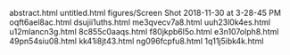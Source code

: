 abstract.html
untitled.html
figures/Screen Shot 2018-11-30 at 3-28-45 PM
oqft6ael8ac.html
dsujii1uths.html
me3qvecv7a8.html
uuh23l0k4es.html
u12mlancn3g.html
8c855c0aaqs.html
f80jkpb6l5o.html
e3n107olph8.html
49pn54siu08.html
kk41i8jt43.html
ng096fcpfu8.html
1q11j5ibk4k.html